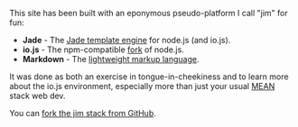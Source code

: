 [author]: # (Jim Lehmer)
[title]: # (The "jim" stack)
[created]: # (2015-03-25)
[tags]: # (jade iojs markdown)

This site has been built with an eponymous pseudo-platform I call "jim" for fun:

* **Jade** - The [Jade template engine](http://jade-lang.com/) for node.js (and io.js).
* **io.js** - The npm-compatible [fork](https://iojs.org/en/index.html) of node.js.
* **Markdown** - The [lightweight markup language](http://daringfireball.net/projects/markdown/).

It was done as both an exercise in tongue-in-cheekiness and to learn more about
the io.js environment, especially more than just your usual [MEAN](http://mean.io/#!/)
stack web dev.

You can [fork the jim stack from GitHub](https://github.com/dullroar/jim).